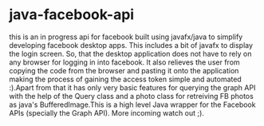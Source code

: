 java-facebook-api
=================

this is an in progress api for facebook built using javafx/java to simplify developing facebook desktop apps.
This includes a bit of javafx to display the login screen. So, that the desktop application does not have to rely on any browser for logging in into facebook. It also relieves the user from copying the code from the browser and pasting it onto the application making the process of gaining the access token simple and automated :).Apart from that it has only very basic features for querying the graph API with the help of the Query class and a photo class for retreiving FB photos as java's BufferedImage.This is a high level Java wrapper for the Facebook APIs (specially the Graph API).
More incoming watch out ;).

